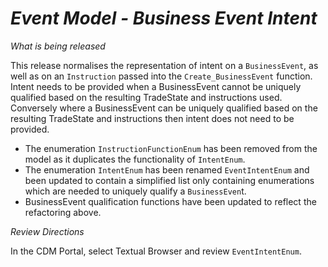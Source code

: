 # *Event Model - Business Event Intent*

_What is being released_

This release normalises the representation of intent on a `BusinessEvent`, as well as on an `Instruction` passed into the `Create_BusinessEvent` function. Intent needs to be provided when a BusinessEvent cannot be uniquely qualified based on the resulting TradeState and instructions used.  Conversely where a BusinessEvent can be uniquely qualified based on the resulting TradeState and instructions then intent does not need to be provided.

- The enumeration `InstructionFunctionEnum` has been removed from the model as it duplicates the functionality of `IntentEnum`.
- The enumeration `IntentEnum` has been renamed `EventIntentEnum` and been updated to contain a simplified list only containing enumerations which are needed to uniquely qualify a `BusinessEven`t.
- BusinessEvent qualification functions have been updated to reflect the refactoring above.

_Review Directions_

In the CDM Portal, select Textual Browser and review `EventIntentEnum`.
